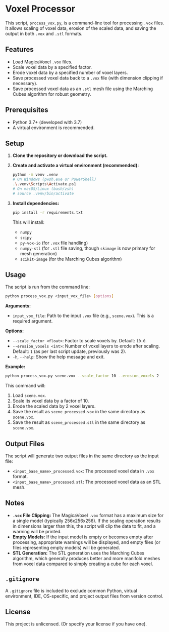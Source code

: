 # Voxel Processor

This script, `process_vox.py`, is a command-line tool for processing `.vox` files. It allows scaling of voxel data, erosion of the scaled data, and saving the output in both `.vox` and `.stl` formats.

## Features

*   Load MagicaVoxel `.vox` files.
*   Scale voxel data by a specified factor.
*   Erode voxel data by a specified number of voxel layers.
*   Save processed voxel data back to a `.vox` file (with dimension clipping if necessary).
*   Save processed voxel data as an `.stl` mesh file using the Marching Cubes algorithm for robust geometry.

## Prerequisites

*   Python 3.7+ (developed with 3.7)
*   A virtual environment is recommended.

## Setup

1.  **Clone the repository or download the script.**

2.  **Create and activate a virtual environment (recommended):**
    ```bash
    python -m venv .venv
    # On Windows (pwsh.exe or PowerShell)
    .\.venv\Scripts\Activate.ps1
    # On macOS/Linux (bash/zsh)
    # source .venv/bin/activate
    ```

3.  **Install dependencies:**
    ```bash
    pip install -r requirements.txt
    ```
    This will install:
    *   `numpy`
    *   `scipy`
    *   `py-vox-io` (for `.vox` file handling)
    *   `numpy-stl` (for `.stl` file saving, though `skimage` is now primary for mesh generation)
    *   `scikit-image` (for the Marching Cubes algorithm)

## Usage

The script is run from the command line:

```bash
python process_vox.py <input_vox_file> [options]
```

**Arguments:**

*   `input_vox_file`: Path to the input `.vox` file (e.g., `scene.vox`). This is a required argument.

**Options:**

*   `--scale_factor <float>`: Factor to scale voxels by. Default: `10.0`.
*   `--erosion_voxels <int>`: Number of voxel layers to erode after scaling. Default: `1` (as per last script update, previously was 2).
*   `-h`, `--help`: Show the help message and exit.

**Example:**

```bash
python process_vox.py scene.vox --scale_factor 10 --erosion_voxels 2
```

This command will:
1.  Load `scene.vox`.
2.  Scale its voxel data by a factor of 10.
3.  Erode the scaled data by 2 voxel layers.
4.  Save the result as `scene_processed.vox` in the same directory as `scene.vox`.
5.  Save the result as `scene_processed.stl` in the same directory as `scene.vox`.

## Output Files

The script will generate two output files in the same directory as the input file:

*   `<input_base_name>_processed.vox`: The processed voxel data in `.vox` format.
*   `<input_base_name>_processed.stl`: The processed voxel data as an STL mesh.

## Notes

*   **`.vox` File Clipping:** The MagicaVoxel `.vox` format has a maximum size for a single model (typically 256x256x256). If the scaling operation results in dimensions larger than this, the script will clip the data to fit, and a warning will be printed.
*   **Empty Models:** If the input model is empty or becomes empty after processing, appropriate warnings will be displayed, and empty files (or files representing empty models) will be generated.
*   **STL Generation:** The STL generation uses the Marching Cubes algorithm, which generally produces better and more manifold meshes from voxel data compared to simply creating a cube for each voxel.

## `.gitignore`

A `.gitignore` file is included to exclude common Python, virtual environment, IDE, OS-specific, and project output files from version control.

## License

This project is unlicensed. (Or specify your license if you have one).
